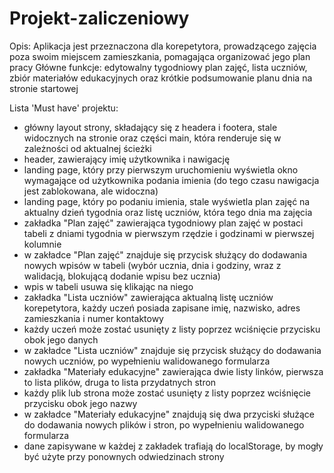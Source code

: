 # Projekt-zaliczeniowy

Opis: Aplikacja jest przeznaczona dla korepetytora, prowadzącego zajęcia poza swoim miejscem zamieszkania, pomagająca organizować jego plan pracy
Główne funkcje: edytowalny tygodniowy plan zajęć, lista uczniów, zbiór materiałów edukacyjnych oraz krótkie podsumowanie planu dnia na stronie startowej


Lista 'Must have' projektu:
- główny layout strony, składający się z headera i footera, stale widocznych na stronie oraz części main, która renderuje się w zależności od aktualnej ścieżki
- header, zawierający imię użytkownika i nawigację
- landing page, który przy pierwszym uruchomieniu wyświetla okno wymagające od użytkownika podania imienia (do tego czasu nawigacja jest zablokowana, ale widoczna)
- landing page, który po podaniu imienia, stale wyświetla plan zajęć na aktualny dzień tygodnia oraz listę uczniów, która tego dnia ma zajęcia
- zakładka "Plan zajęć" zawierająca tygodniowy plan zajęć w postaci tabeli z dniami tygodnia w pierwszym rzędzie i godzinami w pierwszej kolumnie
- w zakładce "Plan zajęć" znajduje się przycisk służący do dodawania nowych wpisów w tabeli (wybór ucznia, dnia i godziny, wraz z walidacją, blokującą dodanie wpisu bez ucznia)
- wpis w tabeli usuwa się klikając na niego
- zakładka "Lista uczniów" zawierająca aktualną listę uczniów korepetytora, każdy uczeń posiada zapisane imię, nazwisko, adres zamieszkania i numer kontaktowy
- każdy uczeń może zostać usunięty z listy poprzez wciśnięcie przycisku obok jego danych
- w zakładce "Lista uczniów" znajduje się przycisk służący do dodawania nowych uczniów, po wypełnieniu walidowanego formularza
- zakładka "Materiały edukacyjne" zawierająca dwie listy linków, pierwsza to lista plików, druga to lista przydatnych stron
- każdy plik lub strona może zostać usunięty z listy poprzez wciśnięcie przycisku obok jego nazwy
- w zakładce "Materiały edukacyjne" znajdują się dwa przyciski służące do dodawania nowych plików i stron, po wypełnieniu walidowanego formularza
- dane zapisywane w każdej z zakładek trafiają do localStorage, by mogły być użyte przy ponownych odwiedzinach strony

